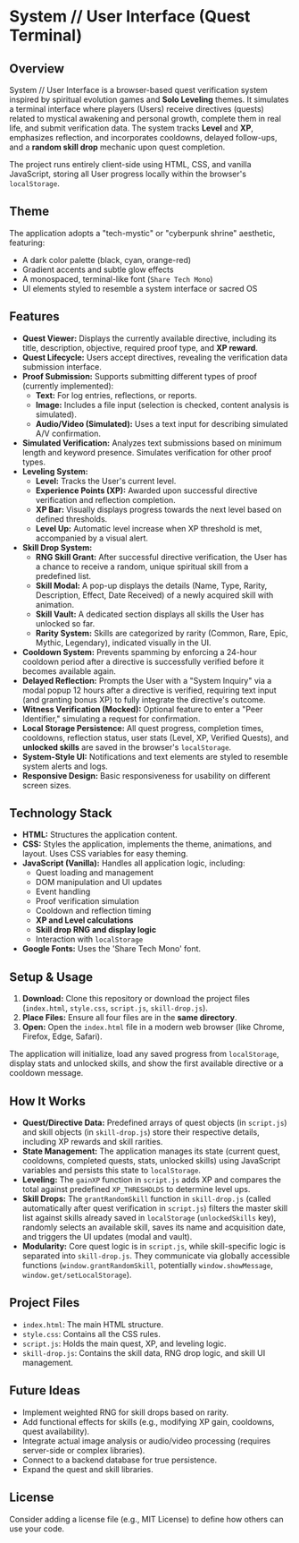 # System // User Interface (Quest Terminal)

## Overview

System // User Interface is a browser-based quest verification system inspired by spiritual evolution games and **Solo Leveling** themes. It simulates a terminal interface where players (Users) receive directives (quests) related to mystical awakening and personal growth, complete them in real life, and submit verification data. The system tracks **Level** and **XP**, emphasizes reflection, and incorporates cooldowns, delayed follow-ups, and a **random skill drop** mechanic upon quest completion.

The project runs entirely client-side using HTML, CSS, and vanilla JavaScript, storing all User progress locally within the browser's `localStorage`.

## Theme

The application adopts a "tech-mystic" or "cyberpunk shrine" aesthetic, featuring:
* A dark color palette (black, cyan, orange-red)
* Gradient accents and subtle glow effects
* A monospaced, terminal-like font (`Share Tech Mono`)
* UI elements styled to resemble a system interface or sacred OS

## Features

* **Quest Viewer:** Displays the currently available directive, including its title, description, objective, required proof type, and **XP reward**.
* **Quest Lifecycle:** Users accept directives, revealing the verification data submission interface.
* **Proof Submission:** Supports submitting different types of proof (currently implemented):
    * **Text:** For log entries, reflections, or reports.
    * **Image:** Includes a file input (selection is checked, content analysis is simulated).
    * **Audio/Video (Simulated):** Uses a text input for describing simulated A/V confirmation.
* **Simulated Verification:** Analyzes text submissions based on minimum length and keyword presence. Simulates verification for other proof types.
* **Leveling System:**
    * **Level:** Tracks the User's current level.
    * **Experience Points (XP):** Awarded upon successful directive verification and reflection completion.
    * **XP Bar:** Visually displays progress towards the next level based on defined thresholds.
    * **Level Up:** Automatic level increase when XP threshold is met, accompanied by a visual alert.
* **Skill Drop System:**
    * **RNG Skill Grant:** After successful directive verification, the User has a chance to receive a random, unique spiritual skill from a predefined list.
    * **Skill Modal:** A pop-up displays the details (Name, Type, Rarity, Description, Effect, Date Received) of a newly acquired skill with animation.
    * **Skill Vault:** A dedicated section displays all skills the User has unlocked so far.
    * **Rarity System:** Skills are categorized by rarity (Common, Rare, Epic, Mythic, Legendary), indicated visually in the UI.
* **Cooldown System:** Prevents spamming by enforcing a 24-hour cooldown period after a directive is successfully verified before it becomes available again.
* **Delayed Reflection:** Prompts the User with a "System Inquiry" via a modal popup 12 hours after a directive is verified, requiring text input (and granting bonus XP) to fully integrate the directive's outcome.
* **Witness Verification (Mocked):** Optional feature to enter a "Peer Identifier," simulating a request for confirmation.
* **Local Storage Persistence:** All quest progress, completion times, cooldowns, reflection status, user stats (Level, XP, Verified Quests), and **unlocked skills** are saved in the browser's `localStorage`.
* **System-Style UI:** Notifications and text elements are styled to resemble system alerts and logs.
* **Responsive Design:** Basic responsiveness for usability on different screen sizes.

## Technology Stack

* **HTML:** Structures the application content.
* **CSS:** Styles the application, implements the theme, animations, and layout. Uses CSS variables for easy theming.
* **JavaScript (Vanilla):** Handles all application logic, including:
    * Quest loading and management
    * DOM manipulation and UI updates
    * Event handling
    * Proof verification simulation
    * Cooldown and reflection timing
    * **XP and Level calculations**
    * **Skill drop RNG and display logic**
    * Interaction with `localStorage`
* **Google Fonts:** Uses the 'Share Tech Mono' font.

## Setup & Usage

1.  **Download:** Clone this repository or download the project files (`index.html`, `style.css`, `script.js`, `skill-drop.js`).
2.  **Place Files:** Ensure all four files are in the **same directory**.
3.  **Open:** Open the `index.html` file in a modern web browser (like Chrome, Firefox, Edge, Safari).

The application will initialize, load any saved progress from `localStorage`, display stats and unlocked skills, and show the first available directive or a cooldown message.

## How It Works

* **Quest/Directive Data:** Predefined arrays of quest objects (in `script.js`) and skill objects (in `skill-drop.js`) store their respective details, including XP rewards and skill rarities.
* **State Management:** The application manages its state (current quest, cooldowns, completed quests, stats, unlocked skills) using JavaScript variables and persists this state to `localStorage`.
* **Leveling:** The `gainXP` function in `script.js` adds XP and compares the total against predefined `XP_THRESHOLDS` to determine level ups.
* **Skill Drops:** The `grantRandomSkill` function in `skill-drop.js` (called automatically after quest verification in `script.js`) filters the master skill list against skills already saved in `localStorage` (`unlockedSkills` key), randomly selects an available skill, saves its name and acquisition date, and triggers the UI updates (modal and vault).
* **Modularity:** Core quest logic is in `script.js`, while skill-specific logic is separated into `skill-drop.js`. They communicate via globally accessible functions (`window.grantRandomSkill`, potentially `window.showMessage`, `window.get/setLocalStorage`).

## Project Files

* `index.html`: The main HTML structure.
* `style.css`: Contains all the CSS rules.
* `script.js`: Holds the main quest, XP, and leveling logic.
* `skill-drop.js`: Contains the skill data, RNG drop logic, and skill UI management.

## Future Ideas

* Implement weighted RNG for skill drops based on rarity.
* Add functional effects for skills (e.g., modifying XP gain, cooldowns, quest availability).
* Integrate actual image analysis or audio/video processing (requires server-side or complex libraries).
* Connect to a backend database for true persistence.
* Expand the quest and skill libraries.

## License

Consider adding a license file (e.g., MIT License) to define how others can use your code.
